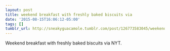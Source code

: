 ```yaml
---
layout: post
title: weekend breakfast with freshly baked biscuits via
date: '2015-08-15T16:06:12-05:00'
tags: []
tumblr_url: http://sneakyguacamole.tumblr.com/post/126773583045/weekend-breakfast-with-freshly-baked-biscuits-via
---
```

Weekend breakfast with freshly baked biscuits via NYT. 
